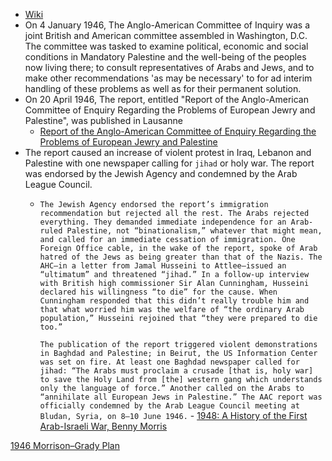 - [Wiki](https://en.wikipedia.org/wiki/Anglo-American_Committee_of_Inquiry)
- On 4 January 1946, The Anglo-American Committee of Inquiry was a joint British and American committee assembled in Washington, D.C. The committee was tasked to examine political, economic and social conditions in Mandatory Palestine and the well-being of the peoples now living there; to consult representatives of Arabs and Jews, and to make other recommendations 'as may be necessary' to for ad interim handling of these problems as well as for their permanent solution.
- On 20 April 1946, The report, entitled "Report of the Anglo-American Committee of Enquiry Regarding the Problems of European Jewry and Palestine", was published in Lausanne
	- [Report of the Anglo-American Committee of Enquiry Regarding the Problems of European Jewry and Palestine](https://avalon.law.yale.edu/subject_menus/angtoc.asp)
- The report caused an increase of violent protest in Iraq, Lebanon and Palestine with one newspaper calling for `jihad` or holy war. The report was endorsed by the Jewish Agency and condemned by the Arab League Council.
    - `The Jewish Agency endorsed the report’s immigration recommendation but rejected all the rest. The Arabs rejected everything. They demanded immediate independence for an Arab-ruled Palestine, not “binationalism,” whatever that might mean, and called for an immediate cessation of immigration. One Foreign Office cable, in the wake of the report, spoke of Arab hatred of the Jews as being greater than that of the Nazis. The AHC—in a letter from Jamal Husseini to Attlee—issued an “ultimatum” and threatened “jihad.” In a follow-up interview with British high commissioner Sir Alan Cunningham, Husseini declared his willingness “to die” for the cause. When Cunningham responded that this didn’t really trouble him and that what worried him was the welfare of “the ordinary Arab population,” Husseini rejoined that “they were prepared to die too.”`
      
      `The publication of the report triggered violent demonstrations in Baghdad and Palestine; in Beirut, the US Information Center was set on fire. At least one Baghdad newspaper called for jihad: “The Arabs must proclaim a crusade [that is, holy war] to save the Holy Land from [the] western gang which understands only the language of force.” Another called on the Arabs to “annihilate all European Jews in Palestine.” The AAC report was officially condemned by the Arab League Council meeting at Bludan, Syria, on 8–10 June 1946.` - [1948: A History of the First Arab-Israeli War, Benny Morris](https://cloudflare-ipfs.com/ipfs/bafykbzaceboh6eehlb6m6qeyfzcadyiri4vhj3syboxaidhido32jriuuaj3c?filename=Benny%20Morris%20-%201948_%20A%20History%20of%20the%20First%20Arab-Israeli%20War-Yale%20University%20Press%20%282008%29.pdf)

[1946 Morrison–Grady Plan](1946%20Morrison–Grady%20Plan)